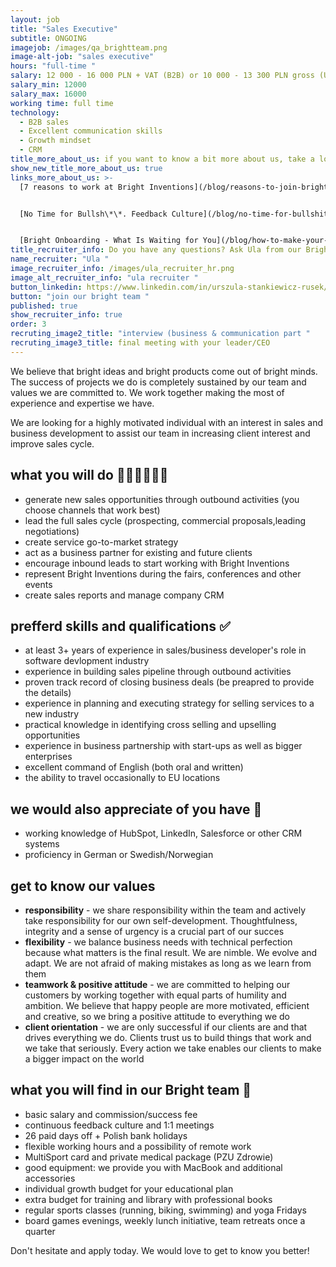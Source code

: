 ```yaml
---
layout: job
title: "Sales Executive"
subtitle: ONGOING
imagejob: /images/qa_brightteam.png
image-alt-job: "sales executive"
hours: "full-time "
salary: 12 000 - 16 000 PLN + VAT (B2B) or 10 000 - 13 300 PLN gross (UoP)
salary_min: 12000
salary_max: 16000
working time: full time
technology:
  - B2B sales
  - Excellent communication skills
  - Growth mindset
  - CRM
title_more_about_us: if you want to know a bit more about us, take a look below 🙋🏻‍♀️🙋🏻‍♂️
show_new_title_more_about_us: true
links_more_about_us: >-
  [7 reasons to work at Bright Inventions](/blog/reasons-to-join-bright)


  [No Time for Bullsh\*\*. Feedback Culture](/blog/no-time-for-bullshit-feedback-culture/)


  [Bright Onboarding - What Is Waiting for You](/blog/how-to-make-your-onboarding-bright)
title_recruiter_info: Do you have any questions? Ask Ula from our Bright team!
name_recruiter: "Ula "
image_recruiter_info: /images/ula_recruiter_hr.png
image_alt_recruiter_info: "ula recruiter "
button_linkedin: https://www.linkedin.com/in/urszula-stankiewicz-rusek/
button: "join our bright team "
published: true
show_recruiter_info: true
order: 3
recruting_image2_title: "interview (business & communication part "
recruting_image3_title: final meeting with your leader/CEO
---
```

We believe that bright ideas and bright products come out of bright minds. The success of projects we do is completely sustained by our team and values we are committed to. We work together making the most of experience and expertise we have.

We are looking for a highly motivated individual with an interest in sales and business development to assist our team in increasing client interest and improve sales cycle.

## what you will do 👩🏻‍💻🧑🏻‍💻

* generate new sales opportunities through outbound activities (you choose channels that work best) 
* lead the full sales cycle (prospecting, commercial proposals,leading negotiations) 
* create service go-to-market strategy 
* act as a business partner for existing and future clients 
* encourage inbound leads to start working with Bright Inventions
* represent Bright Inventions during the fairs, conferences and other events
* create sales reports and manage company CRM

## prefferd skills and qualifications ✅

* at least 3+ years of experience in sales/business developer's role in software devlopment industry 
* experience in building sales pipeline through outbound activities 
* proven track record of closing business deals (be preapred to provide the details)
* experience in planning and executing strategy for selling services to a new industry
* practical knowledge in identifying cross selling and upselling opportunities
* experience in business partnership with start-ups as well as bigger enterprises
* excellent command of English (both oral and written)
* the ability to travel occasionally to EU locations

## we would also appreciate of you have  🙌

* working knowledge of HubSpot, LinkedIn, Salesforce or other CRM systems
* proficiency in German or Swedish/Norwegian 

## get to know our values

* **responsibility** - we share responsibility within the team and actively take responsibility for our own self-development. Thoughtfulness, integrity and a sense of urgency is a crucial part of our succes
* **flexibility** - we balance business needs with technical perfection because what matters is the final result. We are nimble. We evolve and adapt. We are not afraid of making mistakes as long as we learn from them
* **teamwork & positive attitude** - we are committed to helping our customers by working together with equal parts of humility and ambition. We believe that happy people are more motivated, efficient and creative, so we bring a positive attitude to everything we do
* **client orientation** - we are only successful if our clients are and that drives everything we do. Clients trust us to build things that work and we take that seriously. Every action we take enables our clients to make a bigger impact on the world

## what you will find in our Bright team 🧡

* basic salary and commission/success fee 
* continuous feedback culture and 1:1 meetings 
* 26 paid days off + Polish bank holidays
* flexible working hours and a possibility of remote work 
* MultiSport card and private medical package (PZU Zdrowie)
* good equipment: we provide you with MacBook and additional accessories
* individual growth budget for your educational plan
* extra budget for training and library with professional books
* regular sports classes (running, biking, swimming) and yoga Fridays
* board games evenings, weekly lunch initiative, team retreats once a quarter

Don't hesitate and apply today. We would love to get to know you better!
